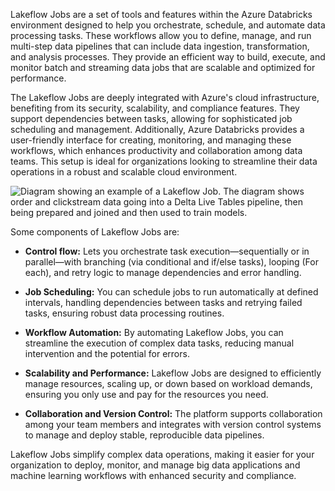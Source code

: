 Lakeflow Jobs are a set of tools and features within the Azure Databricks environment designed to help you orchestrate, schedule, and automate data processing tasks. These workflows allow you to define, manage, and run multi-step data pipelines that can include data ingestion, transformation, and analysis processes. They provide an efficient way to build, execute, and monitor batch and streaming data jobs that are scalable and optimized for performance.

The Lakeflow Jobs are deeply integrated with Azure's cloud infrastructure, benefiting from its security, scalability, and compliance features. They support dependencies between tasks, allowing for sophisticated job scheduling and management. Additionally, Azure Databricks provides a user-friendly interface for creating, monitoring, and managing these workflows, which enhances productivity and collaboration among data teams. This setup is ideal for organizations looking to streamline their data operations in a robust and scalable cloud environment.

![Diagram showing an example of a Lakeflow Job. The diagram shows order and clickstream data going into a Delta Live Tables pipeline, then being prepared and joined and then used to train models.](../media/azure-databricks-workflows.png)

Some components of Lakeflow Jobs are:

- **Control flow:** Lets you orchestrate task execution—sequentially or in parallel—with branching (via conditional and if/else tasks), looping (For each), and retry logic to manage dependencies and error handling.

- **Job Scheduling:** You can schedule jobs to run automatically at defined intervals, handling dependencies between tasks and retrying failed tasks, ensuring robust data processing routines.

- **Workflow Automation:** By automating Lakeflow Jobs, you can streamline the execution of complex data tasks, reducing manual intervention and the potential for errors.

- **Scalability and Performance:** Lakeflow Jobs are designed to efficiently manage resources, scaling up, or down based on workload demands,   ensuring you only use and pay for the resources you need.

- **Collaboration and Version Control:** The platform supports collaboration among your team members and integrates with version control systems to manage and deploy stable, reproducible data pipelines.

Lakeflow Jobs simplify complex data operations, making it easier for your organization to deploy, monitor, and manage big data applications and machine learning workflows with enhanced security and compliance.
